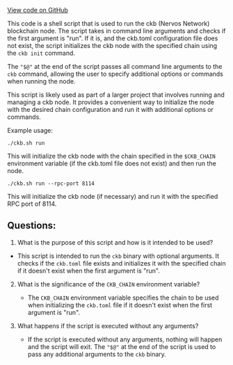 [View code on GitHub](https://github.com/nervosnetwork/ckb/blob/develop/docker/docker-entrypoint.sh)

This code is a shell script that is used to run the ckb (Nervos Network) blockchain node. The script takes in command line arguments and checks if the first argument is "run". If it is, and the ckb.toml configuration file does not exist, the script initializes the ckb node with the specified chain using the `ckb init` command.

The `"$@"` at the end of the script passes all command line arguments to the `ckb` command, allowing the user to specify additional options or commands when running the node.

This script is likely used as part of a larger project that involves running and managing a ckb node. It provides a convenient way to initialize the node with the desired chain configuration and run it with additional options or commands.

Example usage:

```
./ckb.sh run
```

This will initialize the ckb node with the chain specified in the `$CKB_CHAIN` environment variable (if the ckb.toml file does not exist) and then run the node.

```
./ckb.sh run --rpc-port 8114
```

This will initialize the ckb node (if necessary) and run it with the specified RPC port of 8114.
## Questions:
 1. What is the purpose of this script and how is it intended to be used?
   - This script is intended to run the `ckb` binary with optional arguments. It checks if the `ckb.toml` file exists and initializes it with the specified chain if it doesn't exist when the first argument is "run".

2. What is the significance of the `CKB_CHAIN` environment variable?
   - The `CKB_CHAIN` environment variable specifies the chain to be used when initializing the `ckb.toml` file if it doesn't exist when the first argument is "run".

3. What happens if the script is executed without any arguments?
   - If the script is executed without any arguments, nothing will happen and the script will exit. The `"$@"` at the end of the script is used to pass any additional arguments to the `ckb` binary.
